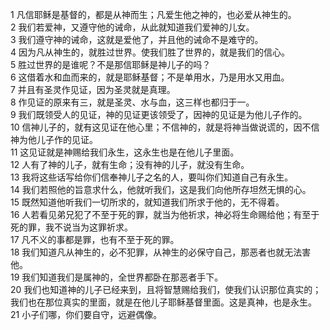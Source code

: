 1 凡信耶稣是基督的，都是从神而生；凡爱生他之神的，也必爱从神生的。   
2 我们若爱神，又遵守他的诫命，从此就知道我们爱神的儿女。   
3 我们遵守神的诫命，这就是爱他了，并且他的诫命不是难守的。   
4 因为凡从神生的，就胜过世界。使我们胜了世界的，就是我们的信心。   
5 胜过世界的是谁呢？不是那信耶稣是神儿子的吗？   
6 这借着水和血而来的，就是耶稣基督；不是单用水，乃是用水又用血。   
7 并且有圣灵作见证，因为圣灵就是真理。   
8 作见证的原来有三，就是圣灵、水与血，这三样也都归于一。   
9 我们既领受人的见证，神的见证更该领受了，因神的见证是为他儿子作的。   
10 信神儿子的，就有这见证在他心里；不信神的，就是将神当做说谎的，因不信神为他儿子作的见证。   
11 这见证就是神赐给我们永生，这永生也是在他儿子里面。   
12 人有了神的儿子，就有生命；没有神的儿子，就没有生命。  
13 我将这些话写给你们信奉神儿子之名的人，要叫你们知道自己有永生。   
14 我们若照他的旨意求什么，他就听我们，这是我们向他所存坦然无惧的心。   
15 既然知道他听我们一切所求的，就知道我们所求于他的，无不得着。   
16 人若看见弟兄犯了不至于死的罪，就当为他祈求，神必将生命赐给他；有至于死的罪，我不说当为这罪祈求。   
17 凡不义的事都是罪，也有不至于死的罪。  
18 我们知道凡从神生的，必不犯罪，从神生的必保守自己，那恶者也就无法害他。   
19 我们知道我们是属神的，全世界都卧在那恶者手下。   
20 我们也知道神的儿子已经来到，且将智慧赐给我们，使我们认识那位真实的；我们也在那位真实的里面，就是在他儿子耶稣基督里面。这是真神，也是永生。   
21 小子们哪，你们要自守，远避偶像。  
